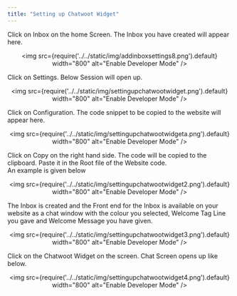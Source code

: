 ```yaml
---
title: "Setting up Chatwoot Widget"
---
```


Click on Inbox on the home Screen. The Inbox you have created will appear here.

<div align="center">

<img src={require('../../static/img/addinboxsettings8.png').default} width="800" alt="Enable Developer Mode" />

</div>  

Click on Settings. Below Session will open up.

<div align="center">

<img src={require('../../static/img/settingupchatwootwidget.png').default} width="800" alt="Enable Developer Mode" />
 
</div> 
Click on Configuration. The code snippet to be copied to the website will appear here.

<div align="center">

<img src={require('../../static/img/settingupchatwootwidgeta.png').default} width="800" alt="Enable Developer Mode" />
 
</div> 

 
Click on Copy on the right hand side. The code will be copied to the clipboard. Paste it in the Root file of the Website code.  
An example is given below

<div align="center">

<img src={require('../../static/img/settingupchatwootwidget2.png').default} width="800" alt="Enable Developer Mode" />

</div>  

The Inbox is created and the Front end for the Inbox is available on your website as a chat window with the colour you selected,
Welcome Tag Line you gave and Welcome Message you have given.
 
<div align="center">
 
<img src={require('../../static/img/settingupchatwootwidget3.png').default} width="800" alt="Enable Developer Mode" />
 
</div> 
 
 Click on the Chatwoot Widget on the screen. Chat Screen opens up like below.  
 <div align="center">
 
<img src={require('../../static/img/settingupchatwootwidget4.png').default} width="800" alt="Enable Developer Mode" />
 
</div>  




